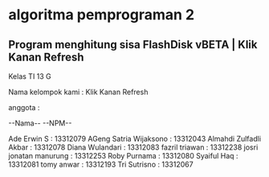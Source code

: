 algoritma pemprograman 2
=========================

Program menghitung sisa FlashDisk vBETA | Klik Kanan Refresh
------------------------------------------------------------
Kelas TI 13 G

Nama kelompok kami : Klik Kanan Refresh

anggota :

--Nama--                    --NPM--

Ade Erwin S               : 13312079
AGeng Satria Wijaksono    : 13312043
Almahdi Zulfadli Akbar    : 13312078
Diana Wulandari           : 13312083
fazril triawan            : 13312238 
josri jonatan manurung    : 13312253
Roby Purnama              : 13312080
Syaiful Haq               : 13312081
tomy anwar                : 13312193
Tri Sutrisno              : 13312067
